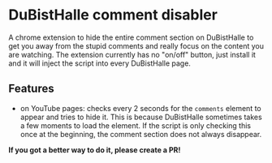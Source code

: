 # DuBistHalle comment disabler

A chrome extension to hide the entire comment section on DuBistHalle to get you away from the stupid comments and really focus on the content you are watching.
The extension currently has no "on/off" button, just install it and it will inject the script into every DuBistHalle page.

## Features

- on YouTube pages: checks every 2 seconds for the `comments` element to appear and tries to hide it. This is because DuBistHalle sometimes takes a few moments to load the element. If the script is only checking this once at the beginning, the comment section does not always disappear.

**If you got a better way to do it, please create a PR!**
